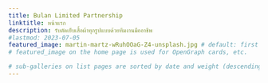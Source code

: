 ```yaml
---
title: Bulan Limited Partnership
linktitle: หน้าแรก
description: รับตัดเย็บเสื้อผ้าทุกรูปแบบด้วยทีมงานมืออาชีพ
#lastmod: 2023-07-05
featured_image: martin-martz-wRuhOOaG-Z4-unsplash.jpg # default: first image in this directory
# featured_image on the home page is used for OpenGraph cards, etc.

# sub-galleries on list pages are sorted by date and weight (descending)
---
```


